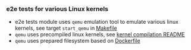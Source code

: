 ### e2e tests for various Linux kernels

- e2e tests module uses `qemu` emulation tool to emulate various linux kernels, see target `start_qemu` in [Makefile](../../Makefile)
- `qemu` uses precompiled linux kernels, see [kernel compilation README](./vm/kernels/README.md)
- `qemu` uses prepared filesystem based on [Dockerfile](./vm/filesystem/Dockerfile)